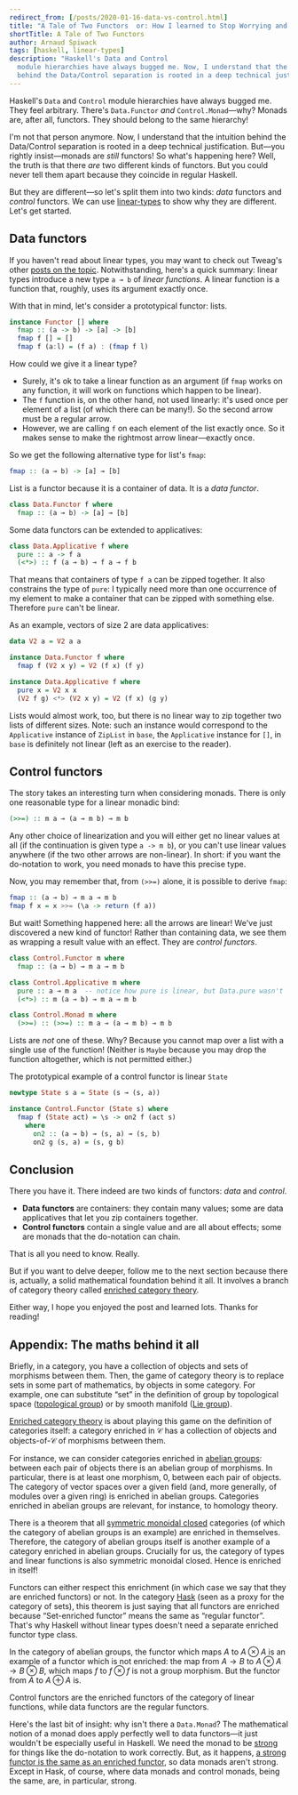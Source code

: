 ```yaml
---
redirect_from: [/posts/2020-01-16-data-vs-control.html]
title: "A Tale of Two Functors  or: How I learned to Stop Worrying and Love Data and Control"
shortTitle: A Tale of Two Functors
author: Arnaud Spiwack
tags: [haskell, linear-types]
description: "Haskell's Data and Control
  module hierarchies have always bugged me. Now, I understand that the intuition
  behind the Data/Control separation is rooted in a deep technical justification."
---
```


Haskell's `Data` and `Control` module
hierarchies have always bugged me. They feel arbitrary. There's `Data.Functor` _and_
`Control.Monad`—why? Monads are, after all, functors. They should
belong to the same hierarchy!

I'm not that person anymore. Now, I understand that the intuition
behind the Data/Control separation is rooted in a deep
technical justification. But—you rightly insist—monads are
_still_ functors! So what's happening here? Well, the truth is that there
_are_ two different kinds of functors. But you could never tell them
apart because they coincide in regular Haskell.

But they are different—so let's split them into two kinds: _data_ functors and _control_
functors. We can use [linear-types][linear-types]
to show why they are different. Let's get started.

## Data functors

If you haven't read about linear types, you may want to check out Tweag's other [posts on the topic][linear-list].
Notwithstanding, here's a quick summary: linear
types introduce a new type `a ⊸ b` of _linear functions_. A linear
function is a function that, roughly, uses its argument exactly
once.

With that in mind, let's consider a prototypical functor: lists.

```haskell
instance Functor [] where
  fmap :: (a -> b) -> [a] -> [b]
  fmap f [] = []
  fmap f (a:l) = (f a) : (fmap f l)
```

How could we give it a linear type?

- Surely, it's ok to take a linear function as an argument (if `fmap`
  works on any function, it will work on functions which happen to be
  linear).
- The `f` function is, on the other hand, not used linearly: it's used once per
  element of a list (of which there can be many!). So the second
  arrow must be a regular arrow.
- However, we are calling `f` on each element of the list exactly
  once. So it makes sense to make the rightmost arrow linear—exactly
  once.

So we get the following alternative type for list's `fmap`:

```haskell
fmap :: (a ⊸ b) -> [a] ⊸ [b]
```

List is a functor because it is a container of data. It is a _data functor_.

```haskell
class Data.Functor f where
  fmap :: (a ⊸ b) -> [a] ⊸ [b]
```

Some data functors can be extended to applicatives:

```haskell
class Data.Applicative f where
  pure :: a -> f a
  (<*>) :: f (a ⊸ b) ⊸ f a ⊸ f b
```

That means that containers of type `f a` can be zipped together. It
also constrains the type of `pure`: I typically need more than one
occurrence of my element to make a container that can be
zipped with something else. Therefore `pure` can't be linear.

As an example, vectors of size 2 are data applicatives:

```haskell
data V2 a = V2 a a

instance Data.Functor f where
  fmap f (V2 x y) = V2 (f x) (f y)

instance Data.Applicative f where
  pure x = V2 x x
  (V2 f g) <*> (V2 x y) = V2 (f x) (g y)
```

Lists would almost work, too, but there is no linear way to zip
together two lists of different sizes. Note: such an instance would correspond to
the `Applicative` instance of `ZipList` in `base`, the `Applicative`
instance for `[]`, in `base` is definitely not linear (left as an
exercise to the reader).

## Control functors

The story takes an interesting turn when considering monads. There is
only one reasonable type for a linear monadic bind:

```haskell
(>>=) :: m a ⊸ (a ⊸ m b) ⊸ m b
```

Any other choice of linearization and you will either get no linear
values at all (if the continuation is given type `a -> m b`), or you
can't use linear values anywhere (if the two other arrows are
non-linear). In short: if you want the do-notation to work, you need
monads to have this precise type.

Now, you may remember that, from `(>>=)` alone, it is possible to
derive `fmap`:

```haskell
fmap :: (a ⊸ b) ⊸ m a ⊸ m b
fmap f x = x >>= (\a -> return (f a))
```

But wait! Something happened here: all the arrows are linear! We've
just discovered a new kind of functor! Rather than containing data,
we see them as
wrapping a result value with an effect. They are _control functors_.

```haskell
class Control.Functor m where
  fmap :: (a ⊸ b) ⊸ m a ⊸ m b

class Control.Applicative m where
  pure :: a ⊸ m a  -- notice how pure is linear, but Data.pure wasn't
  (<*>) :: m (a ⊸ b) ⊸ m a ⊸ m b

class Control.Monad m where
  (>>=) :: (>>=) :: m a ⊸ (a ⊸ m b) ⊸ m b
```

Lists are _not_ one of these. Why? Because you cannot map over a list with
a single use of the function! (Neither is `Maybe` because you may drop
the function altogether, which is not permitted either.)

The prototypical example of a control functor is linear `State`

```haskell
newtype State s a = State (s ⊸ (s, a))

instance Control.Functor (State s) where
  fmap f (State act) = \s -> on2 f (act s)
    where
      on2 :: (a ⊸ b) ⊸ (s, a) ⊸ (s, b)
      on2 g (s, a) = (s, g b)
```

## Conclusion

There you have it. There indeed are two kinds of functors: _data_ and _control_.

- **Data functors** are containers: they contain many values; some are data
  applicatives that let you zip containers together.
- **Control functors**
  contain a single value and are all about effects; some are monads that
  the do-notation can chain.

That is all you need to know. Really.

But if you want to delve deeper,
follow me to the next section because there is, actually, a solid mathematical
foundation behind it all. It involves a branch of category theory
called [enriched category theory][enriched-cat-wiki].

Either way, I hope you enjoyed the post and learned lots. Thanks for reading!

## Appendix: The maths behind it all

Briefly, in a category, you have a collection of objects and sets
of morphisms between them. Then, the game of category theory is to
replace sets in some part of mathematics, by objects in some
category. For example, one can substitute “set” in the definition of
group by topological space ([topological group][topological-group-link]) or by smooth manifold
([Lie group][lie-group-link]).

[Enriched category theory][enriched-cat-wiki] is about playing this game on the definition
of categories itself: a category enriched in $\mathcal{C}$ has a collection of
objects and objects-of-$\mathcal{C}$ of morphisms between them.

For instance, we can consider categories enriched in [abelian groups][abelian-group-link]:
between each pair of objects there is an abelian group of morphisms. In
particular, there is at least one morphism, 0, between each pair of objects. The category
of vector spaces over a given field (and, more generally, of modules over a given ring)
is enriched in abelian groups. Categories enriched in abelian groups are
relevant, for instance, to homology theory.

There is a theorem that all [symmetric monoidal
closed][monoidal-closed-nlab] categories (of which the category of
abelian groups is an example) are enriched in themselves. Therefore,
the category of abelian groups itself is another example of a category
enriched in abelian groups. Crucially for us, the category of types
and linear functions is also symmetric monoidal closed. Hence is
enriched in itself!

Functors can either respect this enrichment (in which case we say that
they are enriched functors) or not. In the category [Hask][hask-link] (seen as a
proxy for the category of sets), this theorem is just saying that all
functors are enriched because “Set-enriched functor” means the same as
“regular functor”. That's why Haskell without linear types doesn't
need a separate enriched functor type class.

In the category of abelian groups, the functor which maps $A$ to
$A\otimes A$ is an example of a functor which is not enriched: the
map from $A → B$ to $A\otimes A → B\otimes B$, which maps $f$ to
$f\otimes f$ is not a group morphism. But the functor from $A$ to
$A\oplus A$ is.

Control functors are the enriched functors of the category of linear
functions, while data functors are the regular functors.

Here's the last bit of insight: why isn't there a `Data.Monad`? The
mathematical notion of a monad does apply perfectly well to data
functors—it just wouldn't be especially useful in Haskell. We need the monad to be
[strong][strong-monad-wiki] for things like the do-notation
to work correctly. But, as it happens, [a strong functor is
the same as an enriched functor][strength-nlab], so data monads aren't
strong. Except in Hask, of course, where data monads and control
monads, being the same, are, in particular, strong.

[functor-link]: https://wiki.haskell.org/Functor
[hask-link]: https://wiki.haskell.org/Hask
[lie-group-link]: https://en.wikipedia.org/wiki/Lie_group
[topological-group-link]: https://en.wikipedia.org/wiki/Topological_group
[abelian-group-link]: https://en.wikipedia.org/wiki/Abelian_group
[linear-types]: https://www.tweag.io/posts/2017-03-13-linear-types.html
[linear-list]: https://www.tweag.io/tag/linear-types.html
[enriched-cat-wiki]: https://en.wikipedia.org/wiki/Enriched_category
[monoidal-closed-nlab]: https://ncatlab.org/nlab/show/closed+monoidal+category
[strong-monad-wiki]: https://en.wikipedia.org/wiki/Strong_monad
[strength-nlab]: https://ncatlab.org/nlab/show/tensorial+strength
